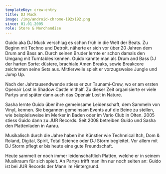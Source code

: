 ```yaml
---
templateKey: crew-entry
title: DJ Muck
image: /img/android-chrome-192x192.png
since: 01.01.2005
role: Store & Merchandise
---
```

Guido aka DJ Muck verschlug es schon früh in die Welt der Beats. Zu Beginn mit Techno und Detroit, näherte er sich vor über 20 Jahren dem Drum and Bass an. Durch seinen Bruder lernte er schon damals den Umgang mit Turntables kennen. Guido kannte man als Drum and Bass DJ der harten Sorte: düstere, brachiale Amen Breaks, sowie Breakcore zeichneten seine Sets aus. Mittlerweile spielt er vorzugsweise Jungle und Jump Up.  

Nach der Jahrtausendwende stiess er zur Tsunami-Crew, wo er am ersten Openair Lost in Shadow Castle mithalf. Zu dieser Zeit organisierte er viele Partys und später dann auch das Openair Lost in Nature. 

Sasha lernte Guido über ihre gemeinsame Leidenschaft, dem Sammeln von Vinyl, kennen. Sie begannen gemeinsam Events auf die Beine zu stellen, wie beispielsweise im Merker in Baden oder im Vario Club in Olten. 2005 stiess Guido dann zu JUR Records. Seit 2008 betreiben Guido und Sasha den Plattenladen in Aarau.

Musikalisch durch die Jahre haben ihn Künstler wie Technnical Itch, Dom & Roland, Digital, Spirit, Total Science oder DJ Storm begleitet. Vor allem mit DJ Storm pflegt er bis heute eine gute Freundschaft. 

Heute sammelt er noch immer leidenschaftlich Platten, welche er in seinem Musikraum für sich spielt. An Partys trifft man ihn nur noch selten an: Guido ist bei JUR Records der Mann im Hintergrund.
